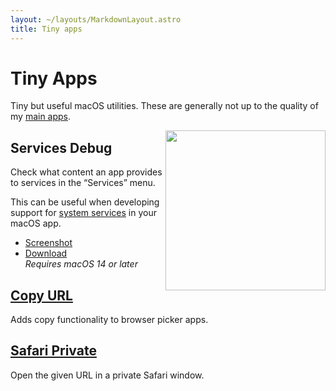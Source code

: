 ```yaml
---
layout: ~/layouts/MarkdownLayout.astro
title: Tiny apps
---
```


# Tiny Apps

Tiny but useful macOS utilities. These are generally not up to the quality of my [main apps](/apps).

<img src="/apps/services-debug/icon.png" width="256" height="256" align="right">

## Services Debug

Check what content an app provides to services in the “Services” menu.

This can be useful when developing support for [system services](https://www.computerworld.com/article/2476298/os-x-a-quick-guide-to-services-on-your-mac.html) in your macOS app.

- [Screenshot](https://user-images.githubusercontent.com/170270/169027027-fa16e965-5104-4601-9098-08facddc116f.png)
- [Download](https://www.dropbox.com/scl/fi/3qdpxtqwkciyajwom5igc/Services-Debug-1.1.0-1718895316.zip?rlkey=2nvjh7gmpo2j4nmkaw8h3ismv&raw=1)\
  _Requires macOS 14 or later_

## [Copy URL](https://github.com/o9-9/copy-url)

Adds copy functionality to browser picker apps.

## [Safari Private](https://github.com/o9-9/Safari-Private)

Open the given URL in a private Safari window.
